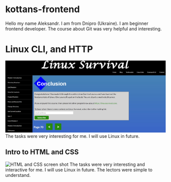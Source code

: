 # kottans-frontend

Hello my name Aleksandr. I am from Dnipro (Ukraine).
I am beginner frontend developer. The course about Git was very helpful and  interesting.

# Linux CLI, and HTTP
![linux screen shot](/task_linux_cli/linux.jpg)
The tasks were very interesting for me. I will use Linux in future.


## Intro to HTML and CSS
![HTML and CSS screen shot](/ask_html_css_intro/HTML_CSS_basic.jpg)
The tasks were very interesting and interactive for me. I will use Linux in future.
The lectors were simple to understand. 


